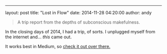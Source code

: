 ---
layout: post
title:  "Lost in Flow"
date:   2014-11-28 04:20:00
author: andy

> A trip report from the depths of subconscious makefulness.

In the closing days of 2014, I had a trip, of sorts. I unplugged myself from the internet and... *this* came out. 

It works best in Medium, so [check it out over there.](https://medium.com/sample-collection/lost-in-flow-e6a07e123a45)


